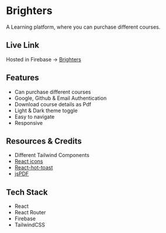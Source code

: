 # Brighters

A Learning platform, where you can purchase different courses.

## Live Link

Hosted in Firebase -> [Brighters](https://brighters.web.app/)

## Features

- Can purchase different courses
- Google, Github & Email Authentication
- Download course details as Pdf
- Light & Dark theme toggle
- Easy to navigate
- Responsive

## Resources & Credits

- Different Tailwind Components
- [React icons](https://react-icons.github.io/react-icons/)
- [React-hot-toast](https://react-hot-toast.com/)
- [jsPDF](https://www.npmjs.com/package/jspdf)

## Tech Stack

- React
- React Router
- Firebase
- TailwindCSS
